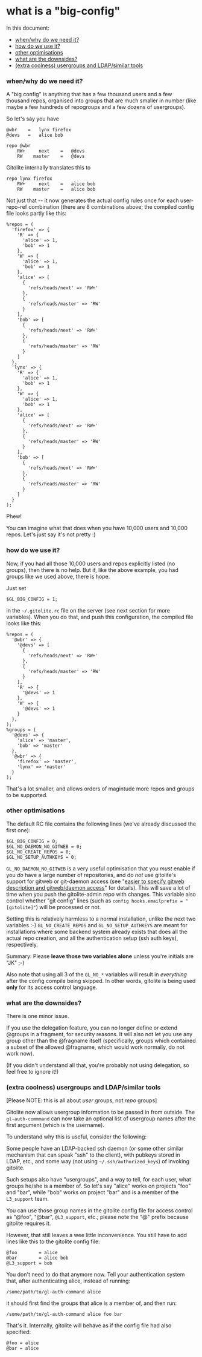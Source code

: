 # what is a "big-config"

In this document:

  * <a href="#when_why_do_we_need_it_">when/why do we need it?</a>
  * <a href="#how_do_we_use_it_">how do we use it?</a>
  * <a href="#other_optimisations">other optimisations</a>
  * <a href="#what_are_the_downsides_">what are the downsides?</a>
  * <a href="#extra_coolness_usergroups_and_LDAP_similar_tools">(extra coolness) usergroups and LDAP/similar tools</a>

<a name="when_why_do_we_need_it_"></a>

### when/why do we need it?

A "big config" is anything that has a few thousand users and a few thousand
repos, organised into groups that are much smaller in number (like maybe a few
hundreds of repogroups and a few dozens of usergroups).

So let's say you have

    @wbr    =   lynx firefox
    @devs   =   alice bob

    repo @wbr
        RW+     next    =   @devs
        RW    master    =   @devs

Gitolite internally translates this to

    repo lynx firefox
        RW+     next    =   alice bob
        RW    master    =   alice bob

Not just that -- it now generates the actual config rules once for each
user-repo-ref combination (there are 8 combinations above; the compiled config
file looks partly like this:

    %repos = (
      'firefox' => {
        'R' => {
          'alice' => 1,
          'bob' => 1
        },
        'W' => {
          'alice' => 1,
          'bob' => 1
        },
        'alice' => [
          {
            'refs/heads/next' => 'RW+'
          },
          {
            'refs/heads/master' => 'RW'
          }
        ],
        'bob' => [
          {
            'refs/heads/next' => 'RW+'
          },
          {
            'refs/heads/master' => 'RW'
          }
        ]
      },
      'lynx' => {
        'R' => {
          'alice' => 1,
          'bob' => 1
        },
        'W' => {
          'alice' => 1,
          'bob' => 1
        },
        'alice' => [
          {
            'refs/heads/next' => 'RW+'
          },
          {
            'refs/heads/master' => 'RW'
          }
        ],
        'bob' => [
          {
            'refs/heads/next' => 'RW+'
          },
          {
            'refs/heads/master' => 'RW'
          }
        ]
      }
    );

Phew!

You can imagine what that does when you have 10,000 users and 10,000 repos.
Let's just say it's not pretty :)

<a name="how_do_we_use_it_"></a>

### how do we use it?

Now, if you had all those 10,000 users and repos explicitly listed (no
groups), then there is no help.  But if, like the above example, you had
groups like we used above, there is hope.

Just set

    $GL_BIG_CONFIG = 1;

in the `~/.gitolite.rc` file on the server (see next section for more
variables).  When you do that, and push this configuration, the compiled file
looks like this:

    %repos = (
      '@wbr' => {
        '@devs' => [
          {
            'refs/heads/next' => 'RW+'
          },
          {
            'refs/heads/master' => 'RW'
          }
        ],
        'R' => {
          '@devs' => 1
        },
        'W' => {
          '@devs' => 1
        }
      },
    );
    %groups = (
      '@devs' => {
        'alice' => 'master',
        'bob' => 'master'
      },
      '@wbr' => {
        'firefox' => 'master',
        'lynx' => 'master'
      }
    );

That's a lot smaller, and allows orders of magintude more repos and groups to
be supported.

<a name="other_optimisations"></a>

### other optimisations

The default RC file contains the following lines (we've already discussed the
first one):

    $GL_BIG_CONFIG = 0;
    $GL_NO_DAEMON_NO_GITWEB = 0;
    $GL_NO_CREATE_REPOS = 0;
    $GL_NO_SETUP_AUTHKEYS = 0;

`GL_NO_DAEMON_NO_GITWEB` is a very useful optimisation that you *must* enable
if you *do* have a large number of repositories, and do *not* use gitolite's
support for gitweb or git-daemon access (see "[easier to specify gitweb
description and gitweb/daemon access][gw]" for details).  This will save a lot
of time when you push the gitolite-admin repo with changes.  This variable
also control whether "git config" lines (such as `config hooks.emailprefix =
"[gitolite]"`) will be processed or not.

Setting this is relatively harmless to a normal installation, unlike the next
two variables :-)  `GL_NO_CREATE_REPOS` and `GL_NO_SETUP_AUTHKEYS` are meant
for installations where some backend system already exists that does all the
actual repo creation, and all the authentication setup (ssh auth keys),
respectively.

Summary: Please **leave those two variables alone** unless you're initials are
"JK" ;-)

Also note that using all 3 of the `GL_NO_*` variables will result in
*everything* after the config compile being skipped.  In other words, gitolite
is being used **only** for its access control language.

[gw]: http://github.com/sitaramc/gitolite/blob/pu/doc/3-faq-tips-etc.mkd#gitweb

<a name="what_are_the_downsides_"></a>

### what are the downsides?

There is one minor issue.

If you use the delegation feature, you can no longer define or extend
@groups in a fragment, for security reasons.  It will also not let you use any
group other than the @fragname itself (specifically, groups which contained a
subset of the allowed @fragname, which would work normally, do not work now).

(If you didn't understand all that, you're probably not using delegation, so
feel free to ignore it!)

<a name="extra_coolness_usergroups_and_LDAP_similar_tools"></a>

### (extra coolness) usergroups and LDAP/similar tools

[Please NOTE: this is all about *user* groups, not *repo* groups]

Gitolite now allows usergroup information to be passed in from outside.  The
`gl-auth-commmand` can now take an optional list of usergroup names after the
first argument (which is the username).

To understand why this is useful, consider the following:

Some people have an LDAP-backed ssh daemon (or some other similar mechanism
that can speak "ssh" to the client), with pubkeys stored in LDAP, etc., and
some way (not using `~/.ssh/authorized_keys`) of invoking gitolite.

Such setups also have "usergroups", and a way to tell, for each user, what
groups he/she is a member of.  So let's say "alice" works on projects "foo"
and "bar", while "bob" works on project "bar" and is a member of the
`L3_support` team.

You can use those group names in the gitolite config file for access control
as "@foo", "@bar", `@L3_support`, etc.; please note the "@" prefix because
gitolite requires it.

However, that still leaves a wee little inconvenience.  You still have to add
lines like this to the gitolite config file:

    @foo        = alice
    @bar        = alice bob
    @L3_support = bob

You don't need to do that anymore now.  Tell your authentication system that,
after authenticating alice, instead of running:

    /some/path/to/gl-auth-command alice

it should first find the groups that alice is a member of, and then run:

    /some/path/to/gl-auth-command alice foo bar

That's it.  Internally, gitolite will behave as if the config file had also
specified:

    @foo = alice
    @bar = alice
